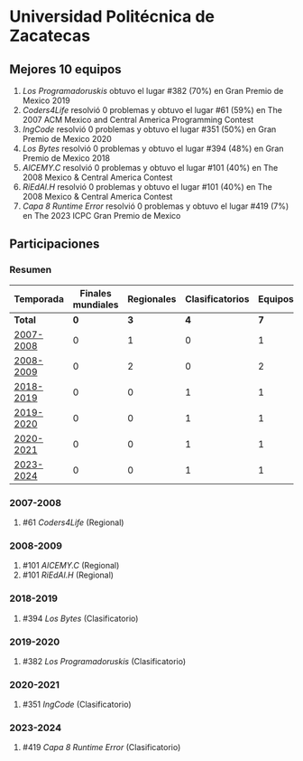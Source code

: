 # Universidad Politécnica de Zacatecas

## Mejores 10 equipos

1. _Los Programadoruskis_ obtuvo el lugar #382 (70%) en Gran Premio de Mexico 2019
1. _Coders4Life_ resolvió 0 problemas y obtuvo el lugar #61 (59%) en The 2007 ACM Mexico and Central America Programming Contest
1. _IngCode_ resolvió 0 problemas y obtuvo el lugar #351 (50%) en Gran Premio de Mexico 2020
1. _Los Bytes_ resolvió 0 problemas y obtuvo el lugar #394 (48%) en Gran Premio de Mexico 2018
1. _AlCEMY.C_ resolvió 0 problemas y obtuvo el lugar #101 (40%) en The 2008 Mexico & Central America Contest
1. _RiEdAl.H_ resolvió 0 problemas y obtuvo el lugar #101 (40%) en The 2008 Mexico & Central America Contest
1. _Capa 8 Runtime Error_ resolvió 0 problemas y obtuvo el lugar #419 (7%) en The 2023 ICPC Gran Premio de Mexico

## Participaciones

### Resumen

| Temporada | Finales mundiales | Regionales | Clasificatorios | Equipos |
| --- | --- | --- | --- | --- |
| **Total** | **0** | **3** | **4** | **7** |
| [2007-2008](#2007-2008) | 0 | 1 | 0 | 1 |
| [2008-2009](#2008-2009) | 0 | 2 | 0 | 2 |
| [2018-2019](#2018-2019) | 0 | 0 | 1 | 1 |
| [2019-2020](#2019-2020) | 0 | 0 | 1 | 1 |
| [2020-2021](#2020-2021) | 0 | 0 | 1 | 1 |
| [2023-2024](#2023-2024) | 0 | 0 | 1 | 1 |

### 2007-2008

1. #61 _Coders4Life_ (Regional)

### 2008-2009

1. #101 _AlCEMY.C_ (Regional)
1. #101 _RiEdAl.H_ (Regional)

### 2018-2019

1. #394 _Los Bytes_ (Clasificatorio)

### 2019-2020

1. #382 _Los Programadoruskis_ (Clasificatorio)

### 2020-2021

1. #351 _IngCode_ (Clasificatorio)

### 2023-2024

1. #419 _Capa 8 Runtime Error_ (Clasificatorio)



